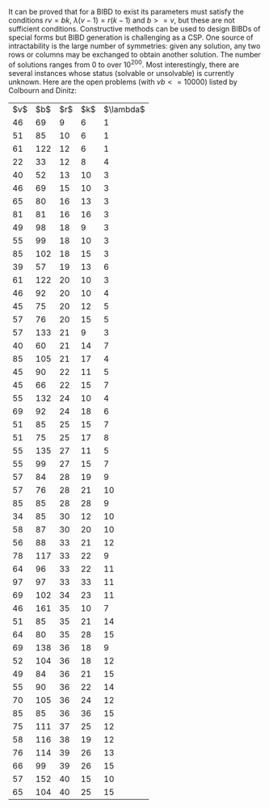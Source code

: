It can be proved that for a BIBD to exist its parameters must satisfy the conditions $rv=bk$, $\lambda(v-1)=r(k-1)$ and $b >= v$, but these are not sufficient conditions. Constructive methods can be used to design BIBDs of special forms but BIBD generation is challenging as a CSP. One source of intractability is the large number of symmetries: given any solution, any two rows or columns may be exchanged to obtain another solution. The number of solutions ranges from $0$ to over $10^{200}$. Most
interestingly, there are several instances whose status (solvable or unsolvable) is currently unknown. Here are the open problems (with $vb <= 10000$) listed by Colbourn and Dinitz:

<table>
  <tr>
    <td>
      $v$
    </td>
    <td>
      $b$
    </td>
    <td>
      $r$
    </td>
    <td>
      $k$
    </td>
    <td>
      $\lambda$
    </td>
  </tr>
  <tr>
    <td>46</td><td>69</td><td>9</td><td>6</td><td>1</td>
  </tr>
  <tr>
    <td>51</td><td>85</td><td>10</td><td>6</td><td>1</td>
  </tr>
  <tr>
    <td>61</td><td>122</td><td>12</td><td>6</td><td>1</td>
  </tr>
  <tr>
    <td>22</td><td>33</td><td>12</td><td>8</td><td>4</td>
  </tr>
  <tr>
    <td>40</td><td>52</td><td>13</td><td>10</td><td>3</td>
  </tr>
  <tr>
    <td>46</td><td>69</td><td>15</td><td>10</td><td>3</td>
  </tr>
  <tr>
    <td>65</td><td>80</td><td>16</td><td>13</td><td>3</td>
  </tr>
  <tr>
    <td>81</td><td>81</td><td>16</td><td>16</td><td>3</td>
  </tr>
  <tr>
    <td>49</td><td>98</td><td>18</td><td>9</td><td>3</td>
  </tr>
  <tr>
    <td>55</td><td>99</td><td>18</td><td>10</td><td>3</td>
  </tr>
  <tr>
    <td>85</td><td>102</td><td>18</td><td>15</td><td>3</td>
  </tr>
  <tr>
    <td>39</td><td>57</td><td>19</td><td>13</td><td>6</td>
  </tr>
  <tr>
    <td>61</td><td>122</td><td>20</td><td>10</td><td>3</td>
  </tr>
  <tr>
    <td>46</td><td>92</td><td>20</td><td>10</td><td>4</td>
  </tr>
  <tr>
    <td>45</td><td>75</td><td>20</td><td>12</td><td>5</td>
  </tr>
  <tr>
    <td>57</td><td>76</td><td>20</td><td>15</td><td>5</td>
  </tr>
  <tr>
    <td>57</td><td>133</td><td>21</td><td>9</td><td>3</td>
  </tr>
  <tr>
    <td>40</td><td>60</td><td>21</td><td>14</td><td>7</td>
  </tr>
  <tr>
    <td>85</td><td>105</td><td>21</td><td>17</td><td>4</td>
  </tr>
  <tr>
    <td>45</td><td>90</td><td>22</td><td>11</td><td>5</td>
  </tr>
  <tr>
    <td>45</td><td>66</td><td>22</td><td>15</td><td>7</td>
  </tr>
  <tr>
    <td>55</td><td>132</td><td>24</td><td>10</td><td>4</td>
  </tr>
  <tr>
    <td>69</td><td>92</td><td>24</td><td>18</td><td>6</td>
  </tr>
  <tr>
    <td>51</td><td>85</td><td>25</td><td>15</td><td>7</td>
  </tr>
  <tr>
    <td>51</td><td>75</td><td>25</td><td>17</td><td>8</td>
  </tr>
  <tr>
    <td>55</td><td>135</td><td>27</td><td>11</td><td>5</td>
  </tr>
  <tr>
    <td>55</td><td>99</td><td>27</td><td>15</td><td>7</td>
  </tr>
  <tr>
    <td>57</td><td>84</td><td>28</td><td>19</td><td>9</td>
  </tr>
  <tr>
    <td>57</td><td>76</td><td>28</td><td>21</td><td>10</td>
  </tr>
  <tr>
    <td>85</td><td>85</td><td>28</td><td>28</td><td>9</td>
  </tr>
  <tr>
    <td>34</td><td>85</td><td>30</td><td>12</td><td>10</td>
  </tr>
  <tr>
    <td>58</td><td>87</td><td>30</td><td>20</td><td>10</td>
  </tr>
  <tr>
    <td>56</td><td>88</td><td>33</td><td>21</td><td>12</td>
  </tr>
  <tr>
    <td>78</td><td>117</td><td>33</td><td>22</td><td>9</td>
  </tr>
  <tr>
    <td>64</td><td>96</td><td>33</td><td>22</td><td>11</td>
  </tr>
  <tr>
    <td>97</td><td>97</td><td>33</td><td>33</td><td>11</td>
  </tr>
  <tr>
    <td>69</td><td>102</td><td>34</td><td>23</td><td>11</td>
  </tr>
  <tr>
    <td>46</td><td>161</td><td>35</td><td>10</td><td>7</td>
  </tr>
  <tr>
    <td>51</td><td>85</td><td>35</td><td>21</td><td>14</td>
  </tr>
  <tr>
    <td>64</td><td>80</td><td>35</td><td>28</td><td>15</td>
  </tr>
  <tr>
    <td>69</td><td>138</td><td>36</td><td>18</td><td>9</td>
  </tr>
  <tr>
    <td>52</td><td>104</td><td>36</td><td>18</td><td>12</td>
  </tr>
  <tr>
    <td>49</td><td>84</td><td>36</td><td>21</td><td>15</td>
  </tr>
  <tr>
    <td>55</td><td>90</td><td>36</td><td>22</td><td>14</td>
  </tr>
  <tr>
    <td>70</td><td>105</td><td>36</td><td>24</td><td>12</td>
  </tr>
  <tr>
    <td>85</td><td>85</td><td>36</td><td>36</td><td>15</td>
  </tr>
  <tr>
    <td>75</td><td>111</td><td>37</td><td>25</td><td>12</td>
  </tr>
  <tr>
    <td>58</td><td>116</td><td>38</td><td>19</td><td>12</td>
  </tr>
  <tr>
    <td>76</td><td>114</td><td>39</td><td>26</td><td>13</td>
  </tr>
  <tr>
    <td>66</td><td>99</td><td>39</td><td>26</td><td>15</td>
  </tr>
  <tr>
    <td>57</td><td>152</td><td>40</td><td>15</td><td>10</td>
  </tr>
  <tr>
    <td>65</td><td>104</td><td>40</td><td>25</td><td>15</td></td>
  </tr>
</table>
